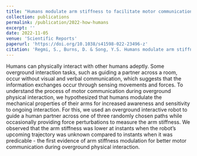 ```yaml
---
title: "Humans modulate arm stiffness to facilitate motor communication during overground physical human-robot interaction"
collection: publications
permalink: /publication/2022-how-humans
excerpt: ''
date: 2022-11-05
venue: 'Scientific Reports'
paperurl: 'https://doi.org/10.1038/s41598-022-23496-z'
citation: 'Regmi, S., Burns, D. & Song, Y.S. Humans modulate arm stiffness to facilitate motor communication during overground physical human-robot interaction. Sci Rep 12, 18767 (2022).'
---
```

Humans can physically interact with other humans adeptly. Some overground interaction tasks, such as guiding a partner across a room, occur without visual and verbal communication, which suggests that the information exchanges occur through sensing movements and forces. To understand the process of motor communication during overground physical interaction, we hypothesized that humans modulate the mechanical properties of their arms for increased awareness and sensitivity to ongoing interaction. For this, we used an overground interactive robot to guide a human partner across one of three randomly chosen paths while occasionally providing force perturbations to measure the arm stiffness. We observed that the arm stiffness was lower at instants when the robot’s upcoming trajectory was unknown compared to instants when it was predicable - the first evidence of arm stiffness modulation for better motor communication during overground physical interaction.
